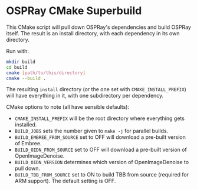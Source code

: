 # OSPRay CMake Superbuild

This CMake script will pull down OSPRay's dependencies and build OSPRay itself.
The result is an install directory, with each dependency in its own directory.

Run with:

```bash
mkdir build
cd build
cmake [path/to/this/directory]
cmake --build .
```

The resulting `install` directory (or the one set with `CMAKE_INSTALL_PREFIX`)
will have everything in it, with one subdirectory per dependency.

CMake options to note (all have sensible defaults):

- `CMAKE_INSTALL_PREFIX` will be the root directory where everything gets installed.
- `BUILD_JOBS` sets the number given to `make -j` for parallel builds.
- `BUILD_EMBREE_FROM_SOURCE` set to OFF will download a pre-built version of Embree.
- `BUILD_OIDN_FROM_SOURCE` set to OFF will download a pre-built version of OpenImageDenoise.
- `BUILD_OIDN_VERSION` determines which version of OpenImageDenoise to pull down.
- `BUILD_TBB_FROM_SOURCE` set to ON to build TBB from source (required for ARM support).
   The default setting is OFF.
